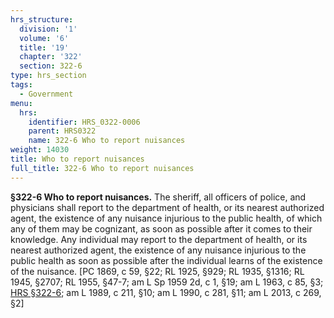 ```yaml
---
hrs_structure:
  division: '1'
  volume: '6'
  title: '19'
  chapter: '322'
  section: 322-6
type: hrs_section
tags:
  - Government
menu:
  hrs:
    identifier: HRS_0322-0006
    parent: HRS0322
    name: 322-6 Who to report nuisances
weight: 14030
title: Who to report nuisances
full_title: 322-6 Who to report nuisances
---
```

**§322-6 Who to report nuisances.** The sheriff, all officers of police, and physicians shall report to the department of health, or its nearest authorized agent, the existence of any nuisance injurious to the public health, of which any of them may be cognizant, as soon as possible after it comes to their knowledge. Any individual may report to the department of health, or its nearest authorized agent, the existence of any nuisance injurious to the public health as soon as possible after the individual learns of the existence of the nuisance. [PC 1869, c 59, §22; RL 1925, §929; RL 1935, §1316; RL 1945, §2707; RL 1955, §47-7; am L Sp 1959 2d, c 1, §19; am L 1963, c 85, §3; [HRS §322-6](/title-19/chapter-322/section-322-6/); am L 1989, c 211, §10; am L 1990, c 281, §11; am L 2013, c 269, §2]